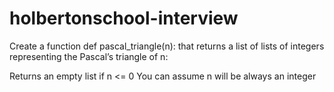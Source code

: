 # holbertonschool-interview
Create a function def pascal_triangle(n): that returns a list of lists of integers representing the Pascal’s triangle of n:

Returns an empty list if n <= 0
You can assume n will be always an integer
